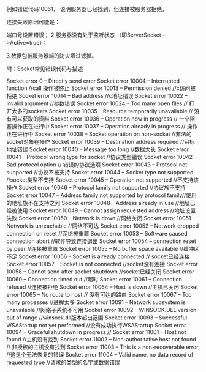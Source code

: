 例如错误代码10061， 说明服务器已经找到，但连接被服务器拒绝，

连接失败原因可能是：

端口号设置错误；
2.服务器没有处于监听状态 （即ServerSocket –>Active=true）；

3.数据包被服务器端的防火墙过滤掉。

附：Socket常见错误代码与描述

Socket error 0 – Directly send error 
Socket error 10004 – Interrupted function //call 操作被终止 
Socket error 10013 – Permission denied //c访问被拒绝 
Socket error 10014 – Bad address //c地址错误 
Socket error 10022 – Invalid argument //参数错误 
Socket error 10024 – Too many open files // 打开太多的sockets 
Socket error 10035 – Resource temporarily unavailable // 没有可以获取的资料 
Socket error 10036 – Operation now in progress // 一个阻塞操作正在进行中 
Socket error 10037 – Operation already in progress // 操作正在进行中 
Socket error 10038 – Socket operation on non-socket //非法的socket对象在操作 
Socket error 10039 – Destination address required //目标地址错误 
Socket error 10040 – Message too long //数据太长 
Socket error 10041 – Protocol wrong type for socket //协议类型错误 
Socket error 10042 – Bad protocol option // 错误的协议选项 
Socket error 10043 – Protocol not supported //协议不被支持 
Socket error 10044 – Socket type not supported //socket类型不支持 
Socket error 10045 – Operation not supported //不支持该操作 
Socket error 10046 – Protocol family not supported //协议族不支持 
Socket error 10047 – Address family not supported by protocol family//使用的地址族不在支持之列 
Socket error 10048 – Address already in use //地址已经被使用 
Socket error 10049 – Cannot assign requested address //地址设置失败 
Socket error 10050 – Network is down //网络关闭 
Socket error 10051 – Network is unreachable //网络不可达 
Socket error 10052 – Network dropped connection on reset //网络被重置 
Socket error 10053 – Software caused connection abort //软件导致连接退出 
Socket error 10054 – connection reset by peer //连接被重置 
Socket error 10055 – No buffer space available //缓冲区不足 
Socket error 10056 – Socket is already connected // socket已经连接 
Socket error 10057 – Socket is not connected //socket没有连接 
Socket error 10058 – Cannot send after socket shutdown //socket已经关闭 
Socket error 10060 – Connection timed out //超时 
Socket error 10061 – Connection refused //连接被拒绝 
Socket error 10064 – Host is down //主机已关闭 
Socket error 10065 – No route to host // 没有可达的路由 
Socket error 10067 – Too many processes //进程太多 
Socket error 10091 – Network subsystem is unavailable //网络子系统不可用 
Socket error 10092 – WINSOCK.DLL version out of range //winsock.dll版本超出范围 
Socket error 10093 – Successful WSAStartup not yet performed //没有成功执行WSAStartup 
Socket error 10094 – Graceful shutdown in progress // 
Socket error 11001 – Host not found //主机没有找到 
Socket error 11002 – Non-authoritative host not found // 非授权的主机没有找到 
Socket error 11003 – This is a non-recoverable error //这是个无法恢复的错误 
Socket error 11004 – Valid name, no data record of requested type //请求的类型的名字或数据错误 
